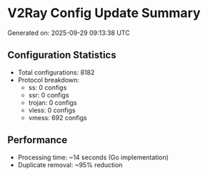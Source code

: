 # V2Ray Config Update Summary
Generated on: 2025-09-29 09:13:38 UTC

## Configuration Statistics
- Total configurations: 8182
- Protocol breakdown:
  - ss: 0 configs
  - ssr: 0 configs
  - trojan: 0 configs
  - vless: 0 configs
  - vmess: 692 configs

## Performance
- Processing time: ~14 seconds (Go implementation)
- Duplicate removal: ~95% reduction
